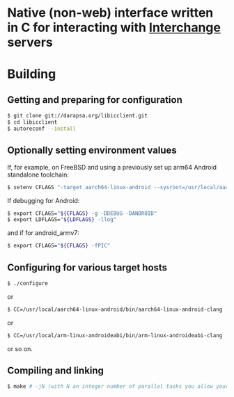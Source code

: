 # Native (non-web) interface written in C for interacting with [Interchange](https://interchangecommerce.org) servers

# Building

## Getting and preparing for configuration

```sh
$ git clone git://darapsa.org/libicclient.git
$ cd libicclient
$ autoreconf --install
```

## Optionally setting environment values

If, for example, on FreeBSD and using a previously set up arm64 Android standalone toolchain:
```sh
$ setenv CFLAGS "-target aarch64-linux-android --sysroot=/usr/local/aarch64-linux-android/sysroot -I/usr/local/aarch64-linux-android/lib64/clang/7.0.2/include -L/usr/local/aarch64-linux-android/lib/gcc/aarch64-linux-android/4.9.x"
```

If debugging for Android:
```sh
$ export CFLAGS="${CFLAGS} -g -DDEBUG -DANDROID"
$ export LDFLAGS="${LDFLAGS} -llog"
```

and if for android_armv7:

```sh
$ export CFLAGS="${CFLAGS} -fPIC"
```

## Configuring for various target hosts

```sh
$ ./configure
```

or

```sh
$ CC=/usr/local/aarch64-linux-android/bin/aarch64-linux-android-clang ./configure --host=aarch64-linux-android
```

or

```sh
$ CC=/usr/local/arm-linux-androideabi/bin/arm-linux-androideabi-clang ./configure --host=arm-linux-androideabi
```

or so on.

## Compiling and linking

```sh
$ make # -jN (with N an integer number of parallel tasks you allow your computer to run for compiling this)
```
